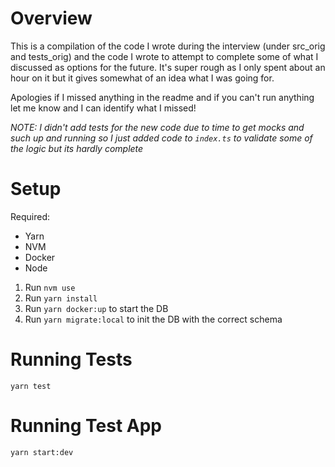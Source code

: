 # Overview

This is a compilation of the code I wrote during the interview (under src_orig and tests_orig) and the code I wrote to attempt to complete some of what I discussed as options for the future.  It's super rough as I only spent about an hour on it but it gives somewhat of an idea what I was going for.

Apologies if I missed anything in the readme and if you can't run anything let me know and I can identify what I missed!

_NOTE: I didn't add tests for the new code due to time to get mocks and such up and running so I just added code to `index.ts` to validate some of the logic but its hardly complete_

# Setup

Required:
- Yarn
- NVM
- Docker
- Node

1. Run `nvm use`
2. Run `yarn install`
3. Run `yarn docker:up` to start the DB
4. Run `yarn migrate:local` to init the DB with the correct schema

# Running Tests

`yarn test`

# Running Test App

`yarn start:dev`